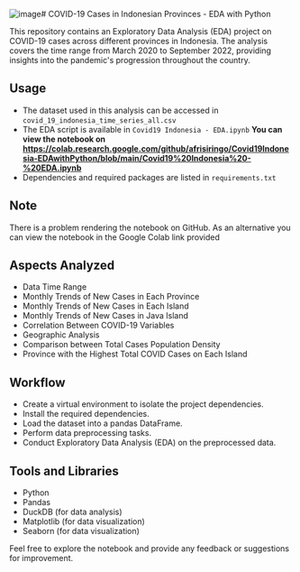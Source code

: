 ![image](https://github.com/afrisiringo/Covid19Indonesia-EDAwithPython/assets/151942031/4ae32b41-300b-48e9-af27-ec295e358b08)# COVID-19 Cases in Indonesian Provinces - EDA with Python

This repository contains an Exploratory Data Analysis (EDA) project on COVID-19 cases across different provinces in Indonesia. The analysis covers the time range from March 2020 to September 2022, providing insights into the pandemic's progression throughout the country. 

## Usage

- The dataset used in this analysis can be accessed in `covid_19_indonesia_time_series_all.csv`
- The EDA script is available in `Covid19 Indonesia - EDA.ipynb` **You can view the notebook on https://colab.research.google.com/github/afrisiringo/Covid19Indonesia-EDAwithPython/blob/main/Covid19%20Indonesia%20-%20EDA.ipynb**
- Dependencies and required packages are listed in `requirements.txt`

## Note

There is a problem rendering the notebook on GitHub. As an alternative you can view the notebook in the Google Colab link provided

## Aspects Analyzed

- Data Time Range
- Monthly Trends of New Cases in Each Province
- Monthly Trends of New Cases in Each Island
- Monthly Trends of New Cases in Java Island
- Correlation Between COVID-19 Variables
- Geographic Analysis
- Comparison between Total Cases Population Density
- Province with the Highest Total COVID Cases on Each Island

## Workflow

- Create a virtual environment to isolate the project dependencies.
- Install the required dependencies.
- Load the dataset into a pandas DataFrame.
- Perform data preprocessing tasks.
- Conduct Exploratory Data Analysis (EDA) on the preprocessed data.

## Tools and Libraries

- Python
- Pandas
- DuckDB (for data analysis)
- Matplotlib (for data visualization)
- Seaborn (for data visualization)

Feel free to explore the notebook and provide any feedback or suggestions for improvement.
